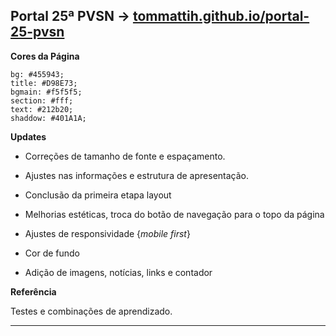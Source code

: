 ## Portal 25ª PVSN -> [tommattih.github.io/portal-25-pvsn](https://tommattih.github.io/portal-25-pvsn)

**Cores da Página**

    bg: #455943;
    title: #D98E73;
    bgmain: #f5f5f5;
    section: #fff;
    text: #212b20;
    shaddow: #401A1A;

**Updates**

- Correções de tamanho de fonte e espaçamento.

- Ajustes nas informações e estrutura de apresentação.

- Conclusão da primeira etapa layout

- Melhorias estéticas, troca do botão de navegação para o topo da página

- Ajustes de responsividade {_mobile first_}

- Cor de fundo

- Adição de imagens, notícias, links e contador

**Referência**

Testes e combinações de aprendizado.

---
